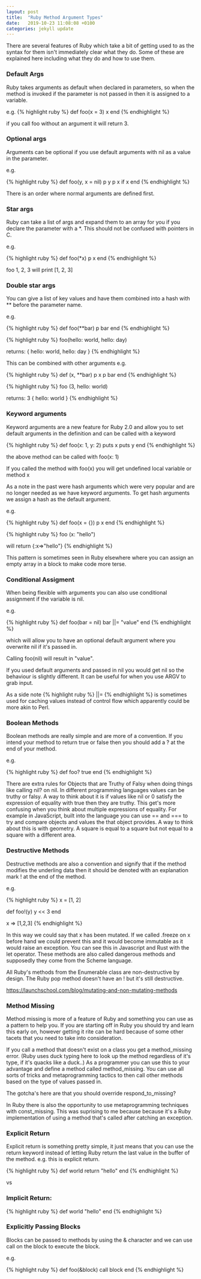 ```yaml
---
layout: post
title:  "Ruby Method Argument Types"
date:   2019-10-23 11:08:08 +0100
categories: jekyll update
---
```

There are several features of Ruby which take a bit of getting used to as the syntax for them isn't immediately clear what they do. Some of these are explained here including what they do and how to use them.

### Default Args

Ruby takes arguments as default when declared in parameters, so when the method is invoked if the parameter is not passed in then it is assigned to a variable.

e.g.
{% highlight ruby %}
def foo(x = 3)
   x
end
{% endhighlight %}

if you call foo without an argument it will return 3.

### Optional args

Arguments can be optional if you use default arguments with nil as a value in the parameter.

e.g.

{% highlight ruby %}
def foo(y, x = nil)
   p y
   p x if x
end
{% endhighlight %}

There is an order where normal arguments are defined first.

### Star args

Ruby can take a list of args and expand them to an array for you if you declare the parameter with a *. This should not be confused with pointers in C.

e.g.

{% highlight ruby %}
def foo(*x)
   p x
end
{% endhighlight %}

foo 1, 2, 3 will print [1, 2, 3]

### Double star args

You can give a list of key values and have them combined into a hash with ** before the parameter name.

e.g.

{% highlight ruby %}
def foo(**bar)
   p bar
end
{% endhighlight %}

{% highlight ruby %}
foo(hello: world, hello: day)

returns:
{ hello: world, hello: day }
{% endhighlight %}

This can be combined with other arguments e.g.

{% highlight ruby %}
def (x, **bar)
  p x
  p bar
end
{% endhighlight %}

{% highlight ruby %}
foo (3, hello: world)

returns:
3
{ hello: world }
{% endhighlight %}

### Keyword arguments

Keyword arguments are a new feature for Ruby 2.0 and allow you to set default arguments in the definition and can be called with a keyword

{% highlight ruby %}
def foo(x: 1, y: 2)
  puts x
  puts y
end
{% endhighlight %}

the above method can be called with foo(x: 1) 

If you called the method with foo(x) you will get undefined local variable or method x

As a note in the past were hash arguments which were very popular and are no longer needed as we have keyword arguments. To get hash arguments we assign a hash as the default argument.

e.g. 

{% highlight ruby %}
def foo(x = {})
  p x
end
{% endhighlight %}

{% highlight ruby %}
foo (x: "hello")

will return
{:x=>"hello"}
{% endhighlight %}

This pattern is sometimes seen in Ruby elsewhere where you can assign an empty array in a block to make code more terse.

### Conditional Assigment

When being flexible with arguments you can also use conditional assignment if the variable is nil.

e.g.

{% highlight ruby %}
def foo(bar = nil)
   bar ||= "value"
end
{% endhighlight %}

which will allow you to have an optional default argument where you overwrite nil if it's passed in.

Calling foo(nil) will result in "value".

If you used default arguments and passed in nil you would get nil so the behaviour is slightly different. It can be useful for when you use ARGV to grab input.

As a side note {% highlight ruby %} ||= {% endhighlight %} is sometimes used for caching values instead of control flow which apparently could be more akin to Perl.

### Boolean Methods

Boolean methods are really simple and are more of a convention. If you intend your method to return true or false then you should add a ? at the end of your method.

e.g.

{% highlight ruby %}
def foo?
   true
end
{% endhighlight %}

There are extra rules for Objects that are Truthy of Falsy when doing things like calling nil? on nil. In different programming languages values can be truthy or falsy. A way to think about it is if values like nil or 0 satisfy the expression of equality with true then they are truthy. This get's more confusing when you think about multiple expressions of equality. For example in JavaScript, built into the language you can use == and === to try and compare objects and values the that object provides. A way to think about this is with geometry. A square is equal to a square but not equal to a square with a different area.

### Destructive Methods

Destructive methods are also a convention and signify that if the method modifies the underling data then it should be denoted with an explanation mark ! at the end of the method.

e.g.

{% highlight ruby %}
x = [1, 2]

def foo!(y)
   y << 3
end

x
=> [1,2,3]
{% endhighlight %}

In this way we could say that x has been mutated. If we called .freeze on x before hand we could prevent this and it would become immutable as it would raise an exception. You can see this in Javascript and Rust with the let operator. These methods are also called dangerous methods and supposedly they come from the Scheme language.

All Ruby's methods from the Enumerable class are non-destructive by design. The Ruby pop method doesn't have an ! but it's still destructive.

https://launchschool.com/blog/mutating-and-non-mutating-methods

### Method Missing

Method missing is more of a feature of Ruby and something you can use as a pattern to help you. If you are starting off in Ruby you should try and learn this early on, however getting it rite can be hard because of some other tacets that you need to take into consideration.

If you call a method that doesn't exist on a class you get a method_missing error. (Ruby uses duck typing here to look up the method regardless of it's type, if it's quacks like a duck..) As a programmer you can use this to your advantage and define a method called method_missing. You can use all sorts of tricks and metaprogramming tactics to then call other methods based on the type of values passed in.

The gotcha's here are that you should override respond_to_missing?

In Ruby there is also the opportunity to use metaprogramming techniques with const_missing.
This was suprising to me because because it's a Ruby implementation of using a method that's called after catching an exception.

### Explicit Return

Explicit return is something pretty simple, it just means that you can use the return keyword instead of letting Ruby return the last value in the buffer of the method. e.g. this is explicit return.

{% highlight ruby %}
def world
  return "hello"
end
{% endhighlight %}

vs

### Implicit Return:

{% highlight ruby %}
def world
  "hello"
end
{% endhighlight %}

### Explicitly Passing Blocks

Blocks can be passed to methods by using the & character and we can use call on the block to execute the block.

e.g.

{% highlight ruby %}
def foo(&block)
  call block
end
{% endhighlight %}